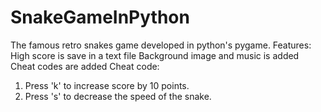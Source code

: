 # SnakeGameInPython
The famous retro snakes game developed in python's pygame.
Features:
High score is save in a text file
Background image and music is added
Cheat codes are added
Cheat code:
1) Press 'k' to increase score by 10 points.
2) Press 's' to decrease the speed of the snake.
